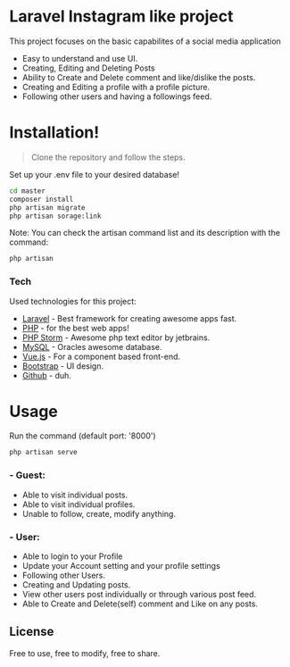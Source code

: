 

# Laravel Instagram like project
This project focuses on the basic capabilites of a social media application
  - Easy to understand and use UI.
  - Creating, Editing and Deleting Posts
  - Ability to Create and Delete comment and like/dislike the posts.
  - Creating and Editing a profile with a profile picture.
  - Following other users and having a followings feed.

# Installation!

> Clone the repository and follow the steps.

Set up your .env file to your desired database!
```sh
cd master
composer install
php artisan migrate
php artisan sorage:link
```
Note: You can check the artisan command list and its description with the command:
```sh
php artisan
```

### Tech

Used technologies for this project:

* [Laravel] - Best framework for creating awesome apps fast.
* [PHP] - for the best web apps!
* [PHP Storm] - Awesome php text editor by jetbrains.
* [MySQL] - Oracles awesome database.
* [Vue.js] - For a component based front-end.
* [Bootstrap] - UI design.
* [Github] - duh.

# Usage
Run the command (default port: '8000')
```sh
php artisan serve
```

### - Guest:
- Able to visit individual posts.
- Able to visit individual profiles.
- Unable to follow, create, modify anything.

### - User:
- Able to login to your Profile
- Update your Account setting and your profile settings
- Following other Users.
- Creating and Updating posts.
- View other users post individually or through various post feed.
- Able to Create and Delete(self) comment and Like on any posts.


License
----
Free to use, free to modify, free to share.

[//]: # (These are reference links used in the body of this note and get stripped out when the markdown processor does its job. There is no need to format nicely because it shouldn't be seen. Thanks SO - http://stackoverflow.com/questions/4823468/store-comments-in-markdown-syntax)


   [MySQL]: <https://www.mysql.com/>
   [Github]: <https://github.com/>
   [Bootstrap]: <https://getbootstrap.com/>
   [jQuery]: <http://jquery.com>
   [Laravel]: <https://laravel.com/>
   [Php]: <https://www.php.net/>
   [PHP storm]: <https://www.jetbrains.com/phpstorm/>
   [Vue.js]: <https://vuejs.org/>
